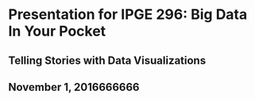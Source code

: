 # Presentation for IPGE 296: Big Data In Your Pocket
## Telling Stories with Data Visualizations
## November 1, 2016666666

